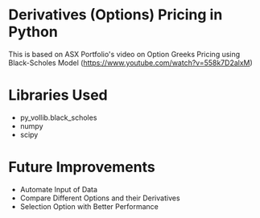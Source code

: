 # Derivatives (Options) Pricing in Python
This is based on ASX Portfolio's video on Option Greeks Pricing using Black-Scholes Model (https://www.youtube.com/watch?v=558k7D2alxM)

# Libraries Used
- py_vollib.black_scholes 
- numpy
- scipy

# Future Improvements
- Automate Input of Data
- Compare Different Options and their Derivatives
- Selection Option with Better Performance

